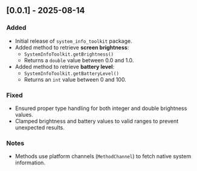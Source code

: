 ## [0.0.1] - 2025-08-14

### Added

- Initial release of `system_info_toolkit` package.
- Added method to retrieve **screen brightness**:
  - `SystemInfoToolkit.getBrightness()`
  - Returns a `double` value between 0.0 and 1.0.
- Added method to retrieve **battery level**:
  - `SystemInfoToolkit.getBatteryLevel()`
  - Returns an `int` value between 0 and 100.

### Fixed

- Ensured proper type handling for both integer and double brightness values.
- Clamped brightness and battery values to valid ranges to prevent unexpected results.

### Notes

- Methods use platform channels (`MethodChannel`) to fetch native system information.
